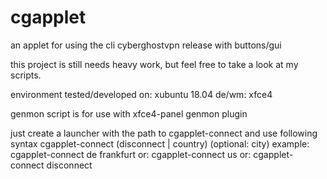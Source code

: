 # cgapplet
an applet for using the cli cyberghostvpn release with buttons/gui

this project is still needs heavy work, but feel free to take a look at my scripts.

environment tested/developed on: xubuntu 18.04 de/wm: xfce4

genmon script is for use with xfce4-panel genmon plugin

just create a launcher with the path to cgapplet-connect and use following syntax
  cgapplet-connect (disconnect | country) (optional: city)
  example: cgapplet-connect de frankfurt
  or:      cgapplet-connect us
  or:      cgapplet-connect disconnect

